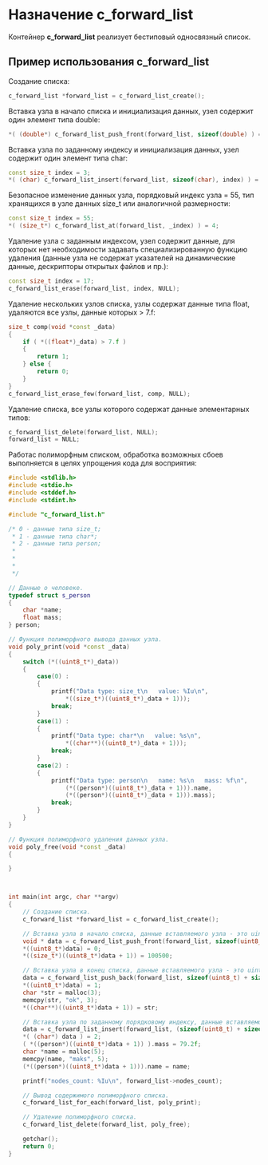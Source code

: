# Назначение c_forward_list

Контейнер **c_forward_list** реализует бестиповый односвязный список.

## Пример использования c_forward_list

Создание списка:

```c++
c_forward_list *forward_list = c_forward_list_create();
```

Вставка узла в начало списка и инициализация данных, узел содержит один элемент типа double:

```c++
*( (double*) c_forward_list_push_front(forward_list, sizeof(double) ) = 3.1415f;
```

Вставка узла по заданному индексу и инициализация данных, узел содержит один элемент типа char:

```c++
const size_t index = 3;
*( (char) c_forward_list_insert(forward_list, sizeof(char), index) ) = 'F';
```

Безопасное изменение данных узла, порядковый индекс узла = 55, тип хранящихся в узле данных size_t или аналогичной размерности:

```c++
const size_t index = 55;
*( (size_t*) c_forward_list_at(forward_list, _index) ) = 4;
```

Удаление узла с заданным индексом, узел содержит данные, для которых нет необходимости задавать специализированную функцию удаления (данные узла не содержат указателей на динамические данные, дескрипторы открытых файлов и пр.):

```c++
const size_t index = 17;
c_forward_list_erase(forward_list, index, NULL);
```

Удаление нескольких узлов списка, узлы содержат данные типа float, удаляются все узлы, данные которых > 7.f:

```c++
size_t comp(void *const _data)
{
    if ( *((float*)_data) > 7.f )
    {
        return 1;
    } else {
        return 0;
    }
}
c_forward_list_erase_few(forward_list, comp, NULL);
```

Удаление списка, все узлы которого содержат данные элементарных типов:

```c++
c_forward_list_delete(forward_list, NULL);
forward_list = NULL;
```

Работас полиморфным списком, обработка возможных сбоев выполняется в целях упрощения кода для восприятия:

```c++
#include <stdlib.h>
#include <stdio.h>
#include <stddef.h>
#include <stdint.h>

#include "c_forward_list.h"

/* 0 - данные типа size_t;
 * 1 - данные типа char*;
 * 2 - данные типа person;
 *
 *
 *
 */

// Данные о человеке.
typedef struct s_person
{
	char *name;
	float mass;
} person;

// Функция полиморфного вывода данных узла. 
void poly_print(void *const _data)
{
	switch (*((uint8_t*)_data))
	{
		case(0) :
		{
			printf("Data type: size_t\n   value: %Iu\n",
				*((size_t*)((uint8_t*)_data + 1)));
			break;
		}
		case(1) :
		{
			printf("Data type: char*\n   value: %s\n", 
				*((char**)((uint8_t*)_data + 1)));
			break;
		}
		case(2) :
		{
			printf("Data type: person\n   name: %s\n   mass: %f\n",
				(*((person*)((uint8_t*)_data + 1))).name,
				(*((person*)((uint8_t*)_data + 1))).mass);
			break;
		}
	}
}

// Функция полиморфного удаления данных узла.
void poly_free(void *const _data)
{

}



int main(int argc, char **argv)
{
	// Создание списка.
	c_forward_list *forward_list = c_forward_list_create();

	// Вставка узла в начало списка, данные вставляемого узла - это uint8_t(метка) + size_t
	void * data = c_forward_list_push_front(forward_list, sizeof(uint8_t) + sizeof(size_t));
	*((uint8_t*)data) = 0;
	*((size_t*)((uint8_t*)data + 1)) = 100500;

	// Вставка узла в конец списка, данные вставляемого узла - это uint8_t(метка) + указатель на строку однобайтовых символов.
	data = c_forward_list_push_back(forward_list, sizeof(uint8_t) + sizeof(char*));
	*((uint8_t*)data) = 1;
	char *str = malloc(3);
	memcpy(str, "ok", 3);
	*((char**)((uint8_t*)data + 1)) = str;

	// Вставка узла по заданному порядковому индексу, данные вставляемого узла - это uint8_t(метка) + 1 элемент типа person.
	data = c_forward_list_insert(forward_list, (sizeof(uint8_t) + sizeof(person)), 1);
	*( (char*) data ) = 2;
	( *((person*)((uint8_t*)data + 1)) ).mass = 79.2f;
	char *name = malloc(5);
	memcpy(name, "maks", 5);
	(*((person*)((uint8_t*)data + 1))).name = name;

	printf("nodes_count: %Iu\n", forward_list->nodes_count);

	// Вывод содержимого полиморфного списка.
	c_forward_list_for_each(forward_list, poly_print);

	// Удаление полиморфного списка.
	c_forward_list_delete(forward_list, poly_free);

	getchar();
	return 0;
}
```
